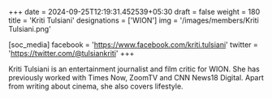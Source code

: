 +++
date = 2024-09-25T12:19:31.452539+05:30
draft = false
weight = 180
title = 'Kriti Tulsiani'
designations = ['WION']
img = '/images/members/Kriti Tulsiani.png'

[soc_media]
facebook = 'https://www.facebook.com/kriti.tulsiani'
twitter = 'https://twitter.com/@tulsiankriti'
+++

Kriti Tulsiani is an entertainment journalist and film critic for WION. She has previously worked with Times Now, ZoomTV and CNN News18 Digital. Apart from writing about cinema, she also covers lifestyle.
